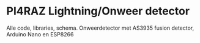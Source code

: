 # PI4RAZ Lightning/Onweer detector

Alle code, libraries, schema.
Onweerdetector met AS3935 fusion detector, Arduino Nano en ESP8266
